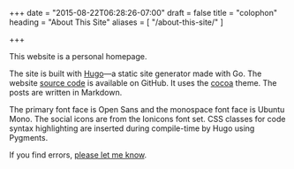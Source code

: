 +++
date = "2015-08-22T06:28:26-07:00"
draft = false
title = "colophon"
heading = "About This Site"
aliases = [
    "/about-this-site/"
]

+++

This website is a personal homepage.

The site is built with <a target="_blank" rel="noopener" href="//gohugo.io">Hugo</a>—a static site generator made with Go. The website [source code](//github.com/tripleo1/tripleo1.github.io) is available on GitHub. It uses the <a target="_blank" rel="noopener" href="//github.com/nishanths/cocoa-hugo-theme">cocoa</a> theme. The posts are written in Markdown.

The primary font face is Open Sans and the monospace font face is Ubuntu Mono. The social icons are from the Ionicons font set. CSS classes for code syntax highlighting are inserted during compile-time by Hugo using Pygments.

If you find errors, [please let me know](/).
